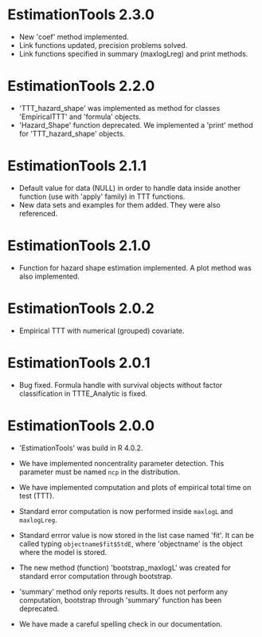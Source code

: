 # EstimationTools 2.3.0 

- New 'coef' method implemented.
- Link functions updated, precision problems solved.
- Link functions specified in summary (maxlogLreg) and print methods.

# EstimationTools 2.2.0

- 'TTT_hazard_shape' was implemented as method for classes 'EmpiricalTTT' and 'formula' objects.
- 'Hazard_Shape' function deprecated. We implemented a 'print' method for 'TTT_hazard_shape' objects.

# EstimationTools 2.1.1

- Default value for data (NULL) in order to handle data inside another function (use with 'apply' family) in TTT functions.
- New data sets and examples for them added. They were also referenced.

# EstimationTools 2.1.0

- Function for hazard shape estimation implemented. A plot method was also implemented.

# EstimationTools 2.0.2

- Empirical TTT with numerical (grouped) covariate.

# EstimationTools 2.0.1

- Bug fixed. Formula handle with survival objects without factor classification in TTTE_Analytic is fixed.

# EstimationTools 2.0.0

- 'EstimationTools' was build in R 4.0.2.

- We have implemented noncentrality parameter detection. This parameter must be named
`ncp` in the distribution.

- We have implemented computation and plots of empirical total time on test (TTT).

- Standard error computation is now performed inside `maxlogL` and `maxlogLreg`.

- Standard errror value is now stored in the list case named 'fit'. It can be called typing `objectname$fit$StdE`, where 'objectname' is the object where the model is stored.

- The new method (function) 'bootstrap_maxlogL' was created for standard error computation through bootstrap.

- 'summary' method only reports results. It does not perform any computation, bootstrap through 'summary' function has been deprecated.

- We have made a careful spelling check in our documentation.
